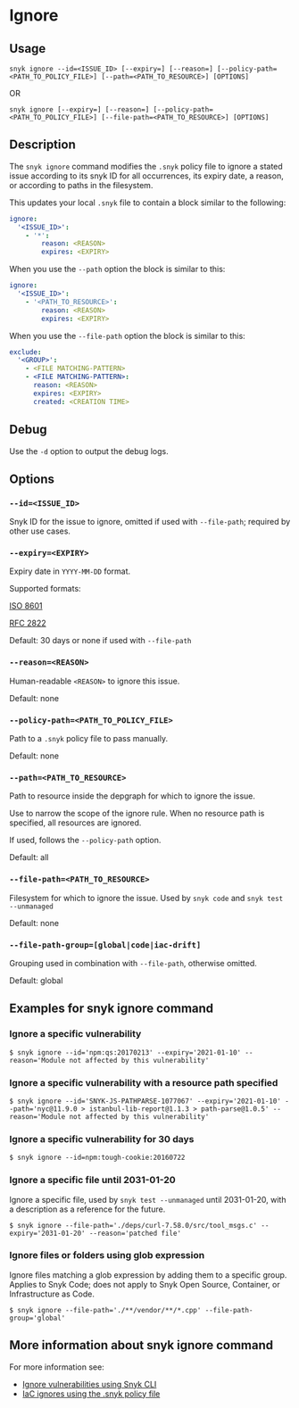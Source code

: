 # Ignore

## Usage

`snyk ignore --id=<ISSUE_ID> [--expiry=] [--reason=] [--policy-path=<PATH_TO_POLICY_FILE>] [--path=<PATH_TO_RESOURCE>] [OPTIONS]`

OR

`snyk ignore [--expiry=] [--reason=] [--policy-path=<PATH_TO_POLICY_FILE>] [--file-path=<PATH_TO_RESOURCE>] [OPTIONS]`

## Description

The `snyk ignore` command modifies the `.snyk` policy file to ignore a stated issue according to its snyk ID for all occurrences, its expiry date, a reason, or according to paths in the filesystem.

This updates your local `.snyk` file to contain a block similar to the following:

```yaml
ignore:
  '<ISSUE_ID>':
    - '*':
        reason: <REASON>
        expires: <EXPIRY>
```

When you use the `--path` option the block is similar to this:

```yaml
ignore:
  '<ISSUE_ID>':
    - '<PATH_TO_RESOURCE>':
        reason: <REASON>
        expires: <EXPIRY>
```

When you use the `--file-path` option the block is similar to this:

```yaml
exclude:
  '<GROUP>':
    - <FILE MATCHING-PATTERN>
    - <FILE MATCHING-PATTERN>:
      reason: <REASON>
      expires: <EXPIRY>
      created: <CREATION TIME>
```

## Debug

Use the `-d` option to output the debug logs.

## Options

### `--id=<ISSUE_ID>`

Snyk ID for the issue to ignore, omitted if used with `--file-path`; required by other use cases.

### `--expiry=<EXPIRY>`

Expiry date in `YYYY-MM-DD` format.

Supported formats:

[ISO 8601](https://www.iso.org/iso-8601-date-and-time-format.html)

[RFC 2822](https://tools.ietf.org/html/rfc2822)

Default: 30 days or none if used with `--file-path`

### `--reason=<REASON>`

Human-readable `<REASON>` to ignore this issue.

Default: none

### `--policy-path=<PATH_TO_POLICY_FILE>`

Path to a `.snyk` policy file to pass manually.

Default: none

### `--path=<PATH_TO_RESOURCE>`

Path to resource inside the depgraph for which to ignore the issue.

Use to narrow the scope of the ignore rule. When no resource path is specified, all resources are ignored.

If used, follows the `--policy-path` option.

Default: all

### `--file-path=<PATH_TO_RESOURCE>`

Filesystem for which to ignore the issue. Used by `snyk code` and `snyk test --unmanaged`

Default: none

### `--file-path-group=[global|code|iac-drift]`

Grouping used in combination with `--file-path`, otherwise omitted.

Default: global

## Examples for snyk ignore command

### Ignore a specific vulnerability

```
$ snyk ignore --id='npm:qs:20170213' --expiry='2021-01-10' --reason='Module not affected by this vulnerability'
```

### Ignore a specific vulnerability with a resource path specified

```
$ snyk ignore --id='SNYK-JS-PATHPARSE-1077067' --expiry='2021-01-10' --path='nyc@11.9.0 > istanbul-lib-report@1.1.3 > path-parse@1.0.5' --reason='Module not affected by this vulnerability'
```

### Ignore a specific vulnerability for 30 days

```
$ snyk ignore --id=npm:tough-cookie:20160722
```

### Ignore a specific file until 2031-01-20

Ignore a specific file, used by `snyk test --unmanaged` until 2031-01-20, with a description as a reference for the future.

```
$ snyk ignore --file-path='./deps/curl-7.58.0/src/tool_msgs.c' --expiry='2031-01-20' --reason='patched file'
```

### Ignore files or folders using glob expression

Ignore files matching a glob expression by adding them to a specific group. Applies to Snyk Code; does not apply to Snyk Open Source, Container, or Infrastructure as Code.

```
$ snyk ignore --file-path='./**/vendor/**/*.cpp' --file-path-group='global'
```

## More information about snyk ignore command

For more information see:

* [Ignore vulnerabilities using Snyk CLI](https://docs.snyk.io/snyk-cli/test-for-vulnerabilities/ignore-vulnerabilities-using-snyk-cli)
* [IaC ignores using the .snyk policy file](https://docs.snyk.io/products/snyk-infrastructure-as-code/snyk-cli-for-infrastructure-as-code/iac-ignores-using-the-.snyk-policy-file)
